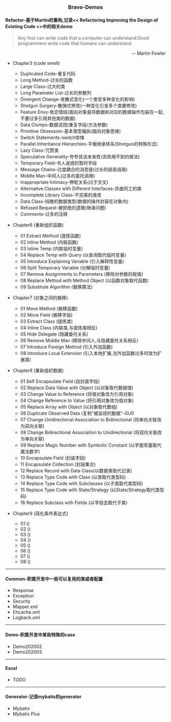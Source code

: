 <h3 align=center> Bravo-Demos</h3>

#### Refactor-基于Martin的重构,记录<< Refactoring Improving the Design of Existing Code >>中的相关demo

> Any fool can write code that a computer can understand.Good programmers write code that humans can understand.
<p align=right>-- Martin Fowler</p>

- Chapter3 (code smell)
  - Duplicated Code-重复代码 
  - Long Method-过长的函数
  - Large Class-过大的类
  - Long Parameter List-过长的参数列
  - Divergent Change-发散式变化(一个类受多种变化的影响)
  - Shotgun Surgery-散弹式修改(一种变化引发多个类要修改)
  - Feature Envy-依恋情结(面向对象是将数据和对应的数据操作包装在一起,不要过多引用其他类的数据)
  - Data Clumps-数据泥团(重复字段/方法参数)
  - Primitive Obsession-基本类型偏执(面向对象思维)
  - Switch Statements-switch惊悚
  - Parallel Inheritance Hierarchies-平衡继承体系(Shotgun的特殊形式)
  - Lazy Class-冗赘类
  - Speculative Generality-夸夸其谈未来性(去除用不到的做法)
  - Temporary Field-令人迷惑的暂时字段
  - Message Chains-过度耦合的消息链(过长的层层调用)
  - Middle Man-中间人(过多的委托调用)
  - Inappropriate Intimacy-狎昵关系(过于交叉)
  - Alternative Classes with Different Interfaces-异曲同工的类
  - Incomplete Library Class-不完美的类库
  - Data Class-纯稚的数据类型(数据的操作封装在对象内)
  - Refused Bequest-被拒绝的遗赠(继承问题)
  - Comments-过多的注释

- Chapter6 (重新组织函数)
  - 01 Extract Method (提炼函数)
  - 02 Inline Method (内联函数)
  - 03 Inline Temp (内联临时变量)
  - 04 Replace Temp with Query (以查询取代临时变量)
  - 05 Introduce Explaining Variable (引入解释性变量)
  - 06 Split Temporary Variable (分解临时变量)
  - 07 Remove Assignments to Parameters (移除对参数的赋值)
  - 08 Replace Method with Method Object (以函数对象取代函数)
  - 09 Substitute Algorithm (替换算法)
  

- Chapter7 (对象之间的搬移)
  - 01 Move Method (搬移函数)
  - 02 Move Field (搬移字段)
  - 03 Extract Class (提炼类)
  - 04 Inline Class (内联类,与提炼类相反)
  - 05 Hide Delegate (隐藏委托关系)
  - 06 Remove Middle Man (移除中间人,与隐藏委托关系相反)
  - 07 Introduce Foreign Method (引入外加函数)
  - 08 Introduce Local Extension (引入本地扩展,当外加函数过多时改为扩展类)
  

- Chapter8 (重新组织数据)
  - 01 Self Encapsulate Field (自封装字段)
  - 02 Replace Data Value with Object (以对象取代数据值)
  - 03 Change Value to Reference (将值对象改为引用对象)
  - 04 Change Reference to Value (将引用对象改为值对象)
  - 05 Replace Array with Object (以对象取代数组)
  - 06 Duplicate Observed Data (复制"被监视的数据"-GUI)
  - 07 Change Unidirectional Association to Bidirectional (将单向关联改为双向关联)
  - 08 Change Bidirectional Association to Unidirectional (将双向关联改为单向关联)
  - 09 Replace Magic Number with Symbolic Constant (以字面常量取代魔法数字)
  - 10 Encapsulate Field (封装字段)
  - 11 Encapsulate Collection (封装集合) 
  - 12 Replace Record with Data Class(以数据类取代记录)
  - 13 Replace Type Code with Class (以类取代类型码)
  - 14 Replace Type Code with Subclasses (以子类取代类型码)
  - 15 Replace Type Code with State/Strategy (以State/Strategy取代类型码)
  - 16 Replace Subclass with Fields (以字段去取代子类)
  
- Chapter9 (简化条件表达式)  
  - 01 ()
  - 02 ()
  - 03 ()
  - 04 ()
  - 05 ()
  - 06 ()
  - 07 ()
  - 08 ()
---

#### Common-积累开发中一些可以复用的类或者配置
- Response
- Exception
- Security
- Mapper.xml
- Ehcache.xml
- Logback.xml
---

#### Demo-积累开发中某些特殊的case
- Demo202002
- Demo202003
---

#### Excel
- TODO
---

#### Generator-记录mybatis的generator
- Mybatis
- Mybatis Plus